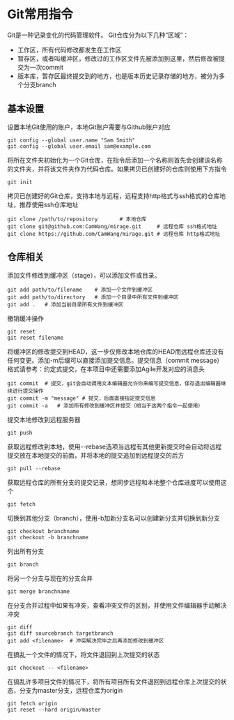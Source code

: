 # Git常用指令

Git是一种记录变化的代码管理软件。
Git仓库分为以下几种“区域”：
* 工作区，所有代码修改都发生在工作区
* 暂存区，或者叫缓冲区，修改过的工作区文件先被添加到这里，然后修改被提交为一次commit
* 版本库，暂存区最终提交到的地方，也是版本历史记录存储的地方，被分为多个分支branch

## 基本设置

设置本地Git使用的账户，本地Git账户需要与Github账户对应
```shell
git config --global user.name "Sam Smith"
git config --global user.email sam@example.com
```

将所在文件夹初始化为一个Git仓库，在指令后添加一个名称则首先会创建该名称的文件夹，并将该文件夹作为代码仓库。如果拷贝已创建好的仓库则使用下方指令
```shell
git init
```

拷贝已创建好的Git仓库，支持本地与远程，远程支持http格式与ssh格式的仓库地址，推荐使用ssh仓库地址
```shell
git clone /path/to/repository		# 本地仓库
git clone git@github.com:CamWang/mirage.git		# 远程仓库 ssh格式地址
git clone https://github.com/CamWang/mirage.git	# 远程仓库 http格式地址
```

## 仓库相关
添加文件修改到缓冲区（stage），可以添加文件或目录。
```shell
git add path/to/filename	# 添加一个文件到缓冲区
git add path/to/directory	# 添加一个目录中所有文件到缓冲区
git add .	# 添加当前目录所有文件到缓冲区
```

撤销缓冲操作
```shell
git reset
git reset filename
```

将缓冲区的修改提交到HEAD，这一步仅修改本地仓库的HEAD而远程仓库还没有任何变更。添加-m后缀可以直接添加提交信息。提交信息（commit message）格式请参考：约定式提交，在本项目中还需要添加Agile开发对应的消息头
```shell
git commit	# 提交，git会自动调用文本编辑器允许你来编写提交信息，保存退出编辑器继续进行提交操作
git commit -m "message"	# 提交，后面直接指定提交信息
git commit -a	# 添加所有修改到缓冲区并提交（相当于这两个指令一起使用）
```

提交本地修改到远程服务器
```shell
git push
```

获取远程修改到本地，使用--rebase选项当远程有其他更新提交时会自动将远程提交放在本地提交的前面，并将本地的提交追加到远程提交的后方
```shell
git pull --rebase
```

获取远程仓库的所有分支的提交记录，想同步远程和本地整个仓库进度可以使用这个
```shell
git fetch
```

切换到其他分支（branch），使用-b加新分支名可以创建新分支并切换到新分支
```shell
git checkout branchname
git checkout -b branchname
```

列出所有分支
```shell
git branch
```

将另一个分支与现在的分支合并
```shell
git merge branchname
```

在分支合并过程中如果有冲突，查看冲突文件的区别，并使用文件编辑器手动解决冲突
```shell
git diff
git diff sourcebranch targetbranch
git add <filename>  # 冲突解决完毕之后再添加修改到缓冲区
```

在搞乱一个文件的情况下，将文件退回到上次提交的状态
```shell
git checkout -- <filename>
```

在搞乱许多项目文件的情况下，将所有项目所有文件退回到远程仓库上次提交的状态，分支为master分支，远程仓库为origin
```shell
git fetch origin
git reset --hard origin/master
```